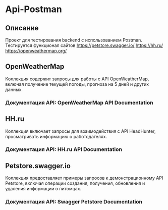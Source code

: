 # Api-Postman


 ## Описание
 Проект для тестирования backend с использованием Postman. Тестируется функционал сайтов https://petstore.swagger.io/  https://hh.ru/ https://openweathermap.org/

## OpenWeatherMap
Коллекция содержит запросы для работы с API OpenWeatherMap, включая получение текущей погоды, прогноза на 5 дней и других данных.

### Документация API: OpenWeatherMap API Documentation

## HH.ru
Коллекция включает запросы для взаимодействия с API HeadHunter,  просматривать информацию о работодателях.

### Документация API: HH.ru API Documentation

## Petstore.swagger.io
Коллекция предоставляет примеры запросов к демонстрационному API Petstore, включая операции создания, получения, обновления и удаления информации о питомцах.

### Документация API: Swagger Petstore Documentation
